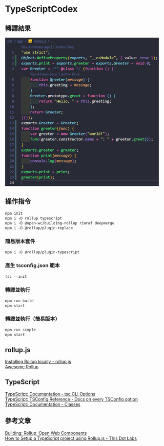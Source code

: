# TypeScriptCodex
## 轉譯結果

![TypeScriptCodex](TypeScriptCodex.png "TypeScriptCodex")

## 操作指令
```
npm init
npm i -D rollup typescript
npm i -D @open-wc/building-rollup rimraf deepmerge
npm i -D @rollup/plugin-replace
```

### 簡易版本套件
```
npm i -D @rollup/plugin-typescript
```

### 產生 tsconfig.json 範本
```
tsc --init
```

### 轉譯並執行
```
npm run build
npm start
```

### 轉譯並執行（簡易版本）
```
npm run simple
npm start
```

## rollup.js
[Installing Rollup locally - rollup.js](https://rollupjs.org/guide/en/#installing-rollup-locally)  
[Awesome Rollup](https://github.com/rollup/awesome)

## TypeScript
[TypeScript: Documentation - tsc CLI Options](https://www.typescriptlang.org/docs/handbook/compiler-options.html)  
[TypeScript: TSConfig Reference - Docs on every TSConfig option](https://www.typescriptlang.org/tsconfig#include)  
[TypeScript: Documentation - Classes](https://www.typescriptlang.org/docs/handbook/2/classes.html)

## 參考文章
[Building: Rollup: Open Web Components](https://open-wc.org/docs/building/rollup/)  
[How to Setup a TypeScript project using Rollup.js - This Dot Labs](https://www.thisdot.co/blog/how-to-setup-a-typescript-project-using-rollup-js)
